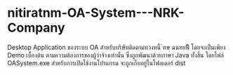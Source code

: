 # nitiratnm-OA-System---NRK-Company

Desktop Application ของระบบ OA สำหรับบริษัทติดตามทวงหนี้ ์ฑษ ฉนทยฟืั
โดยจะเป็นเพียง Demo เบื้องต้น ตามความต้องการของผู้ว่าจ้างเท่านั้น ซึ่งถูกพัฒนาด้วยภาษา Java ทั้งสิ้น 
โดยไฟล์ OASystem.exe สำหรับการเปิดใช้งานโปรแกรม จะถูกเก็บอยู่ในโฟลเดอร์ dist
